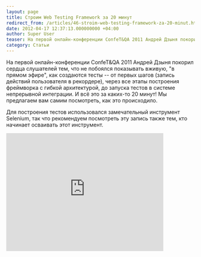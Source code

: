 ```yaml
---
layout: page
title: Строим Web Testing Framework за 20 минут
redirect_from: /articles/46-stroim-web-testing-framework-za-20-minut.html
date: 2012-04-17 12:37:13.000000000 +04:00
author: Super User
teaser: На первой онлайн-конференции ConfeT&QA 2011 Андрей Дзыня покорил сердца слушателей тем, что не побоялся показывать вживую, "в прямом эфире", как создаются тесты -- от первых шагов (запись действий пользователя в рекордере), через все этапы построения фреймворка с гибкой архитектурой, до запуска тестов в системе непрерывной интеграции. И всё это за каких-то 20 минут! Мы предлагаем вам самим посмотреть, как это происходило
category: Статьи
---
```

На первой онлайн-конференции ConfeT&QA 2011 Андрей Дзыня покорил сердца слушателей тем, что не побоялся показывать вживую, "в прямом эфире", как создаются тесты -- от первых шагов (запись действий пользователя в рекордере), через все этапы построения фреймворка с гибкой архитектурой, до запуска тестов в системе непрерывной интеграции. И всё это за каких-то 20 минут! Мы предлагаем вам самим посмотреть, как это происходило.

Для построения тестов использовался замечательный инструмент Selenium, так что рекомендуем посмотреть эту запись также тем, кто начинает осваивать этот инструмент.

<iframe src="http://www.youtube.com/embed/cOA1Rn9Dzbk" frameborder="0" width="420" height="315"></iframe>

